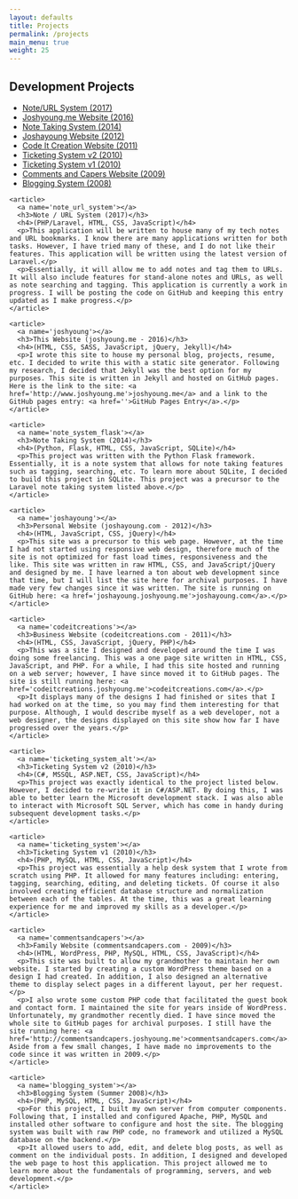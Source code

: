 ```yaml
---
layout: defaults
title: Projects
permalink: /projects
main_menu: true
weight: 25
---
```


<section>
  <div class='inner-section'>
    <h2>Development Projects</h2>
    <article>
      <ul>
        <li><a href='#note_url_system'>Note/URL System (2017)</a></li>
        <li><a href='#joshyoung'>Joshyoung.me Website (2016)</a></li>
        <li><a href='#note_system_flask'>Note Taking System (2014)</a></li>
        <li><a href='#joshayoung'>Joshayoung Website (2012)</a></li>
        <li><a href='#codeitcreations'>Code It Creation Website (2011)</a></li>
        <li><a href='#ticketing_system_alt'>Ticketing System v2 (2010)</a></li>
        <li><a href='#ticketing_system'>Ticketing System v1 (2010)</a></li>
        <li><a href='#commentsandcapers'>Comments and Capers Website (2009)</a></li>
        <li><a href='#blogging_system'>Blogging System (2008)</a></li>
      </ul>
    </article>

    <article>
      <a name='note_url_system'></a>
      <h3>Note / URL System (2017)</h3>
      <h4>(PHP/Laravel, HTML, CSS, JavaScript)</h4>
      <p>This application will be written to house many of my tech notes and URL bookmarks. I know there are many applications written for both tasks. However, I have tried many of these, and I do not like their features. This application will be written using the latest version of Laravel.</p>
      <p>Essentially, it will allow me to add notes and tag them to URLs. It will also include features for stand-alone notes and URLs, as well as note searching and tagging. This application is currently a work in progress. I will be posting the code on GitHub and keeping this entry updated as I make progress.</p>
    </article>

    <article>
      <a name='joshyoung'></a>
      <h3>This Website (joshyoung.me - 2016)</h3>
      <h4>(HTML, CSS, SASS, JavaScript, jQuery, Jekyll)</h4>
      <p>I wrote this site to house my personal blog, projects, resume, etc. I decided to write this with a static site generator. Following my research, I decided that Jekyll was the best option for my purposes. This site is written in Jekyll and hosted on GitHub pages. Here is the link to the site: <a href='http://www.joshyoung.me'>joshyoung.me</a> and a link to the GitHub pages entry: <a href=''>GitHub Pages Entry</a>.</p>
    </article>

    <article>
      <a name='note_system_flask'></a>
      <h3>Note Taking System (2014)</h3>
      <h4>(Python, Flask, HTML, CSS, JavaScript, SQLite)</h4>
      <p>This project was written with the Python Flask framework. Essentially, it is a note system that allows for note taking features such as tagging, searching, etc. To learn more about SQLite, I decided to build this project in SQLite. This project was a precursor to the Laravel note taking system listed above.</p>
    </article>

    <article>
      <a name='joshayoung'></a>
      <h3>Personal Website (joshayoung.com - 2012)</h3>
      <h4>(HTML, JavaScript, CSS, jQuery)</h4>
      <p>This site was a precursor to this web page. However, at the time I had not started using responsive web design, therefore much of the site is not optimized for fast load times, responsiveness and the like. This site was written in raw HTML, CSS, and JavaScript/jQuery and designed by me. I have learned a ton about web development since that time, but I will list the site here for archival purposes. I have made very few changes since it was written. The site is running on GitHub here: <a href='joshayoung.joshyoung.me'>joshayoung.com</a>.</p>
    </article>

    <article>
      <a name='codeitcreations'></a>
      <h3>Business Website (codeitcreations.com - 2011)</h3>
      <h4>(HTML, CSS, JavaScript, jQuery, PHP)</h4>
      <p>This was a site I designed and developed around the time I was doing some freelancing. This was a one page site written in HTML, CSS, JavaScript, and PHP. For a while, I had this site hosted and running on a web server; however, I have since moved it to GitHub pages. The site is still running here: <a href='codeitcreations.joshyoung.me'>codeitcreations.com</a>.</p>
      <p>It displays many of the designs I had finished or sites that I had worked on at the time, so you may find them interesting for that purpose. Although, I would describe myself as a web developer, not a web designer, the designs displayed on this site show how far I have progressed over the years.</p>
    </article>

    <article>
      <a name='ticketing_system_alt'></a>
      <h3>Ticketing System v2 (2010)</h3>
      <h4>(C#, MSSQL, ASP.NET, CSS, JavaScript)</h4>
      <p>This project was exactly identical to the project listed below. However, I decided to re-write it in C#/ASP.NET. By doing this, I was able to better learn the Microsoft development stack. I was also able to interact with Microsoft SQL Server, which has come in handy during subsequent development tasks.</p>
    </article>

    <article>
      <a name='ticketing_system'></a>
      <h3>Ticketing System v1 (2010)</h3>
      <h4>(PHP, MySQL, HTML, CSS, JavaScript)</h4>
      <p>This project was essentially a help desk system that I wrote from scratch using PHP. It allowed for many features including: entering, tagging, searching, editing, and deleting tickets. Of course it also involved creating efficient database structure and normalization between each of the tables. At the time, this was a great learning experience for me and improved my skills as a developer.</p>
    </article>

    <article>
      <a name='commentsandcapers'></a>
      <h3>Family Website (commentsandcapers.com - 2009)</h3>
      <h4>(HTML, WordPress, PHP, MySQL, HTML, CSS, JavaScript)</h4>
      <p>This site was built to allow my grandmother to maintain her own website. I started by creating a custom WordPress theme based on a design I had created. In addition, I also designed an alternative theme to display select pages in a different layout, per her request.</p>
      <p>I also wrote some custom PHP code that facilitated the guest book and contact form. I maintained the site for years inside of WordPress. Unfortunately, my grandmother recently died. I have since moved the whole site to GitHub pages for archival purposes. I still have the site running here: <a href='http://commentsandcapers.joshyoung.me'>commentsandcapers.com</a>. Aside from a few small changes, I have made no improvements to the code since it was written in 2009.</p>
    </article>

    <article>
      <a name='blogging_system'></a>
      <h3>Blogging System (Summer 2008)</h3>
      <h4>(PHP, MySQL, HTML, CSS, JavaScript)</h4>
      <p>For this project, I built my own server from computer components. Following that, I installed and configured Apache, PHP, MySQL and installed other software to configure and host the site. The blogging system was built with raw PHP code, no framework and utilized a MySQL database on the backend.</p>
      <p>It allowed users to add, edit, and delete blog posts, as well as comment on the individual posts. In addition, I designed and developed the web page to host this application. This project allowed me to learn more about the fundamentals of programming, servers, and web development.</p>
    </article>
  </div><!-- inner-section -->
</section>